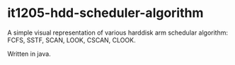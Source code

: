 it1205-hdd-scheduler-algorithm
==============================

A simple visual representation of various harddisk arm schedular algorithm: FCFS, SSTF, SCAN, LOOK, CSCAN, CLOOK.

Written in java.
